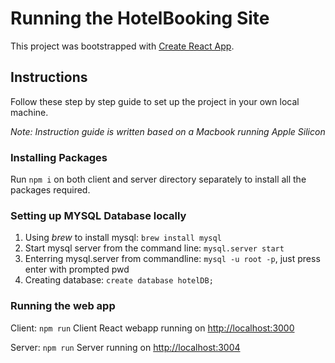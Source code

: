 # Running the HotelBooking Site 

This project was bootstrapped with [Create React App](https://github.com/facebook/create-react-app).

## Instructions

Follow these step by step guide to set up the project in your own local machine.

*Note: Instruction guide is written based on a Macbook running Apple Silicon*

### Installing Packages
Run `npm i` on both client and server directory separately to install all the packages required.

### Setting up MYSQL Database locally 
1) Using *brew* to install mysql: `brew install mysql`
2) Start mysql server from the command line: `mysql.server start`
3) Enterring mysql.server from commandline: `mysql -u root -p`, just press enter with prompted pwd
4) Creating database: `create database hotelDB;`

### Running the web app

Client: `npm run`
Client React webapp running on [http://localhost:3000](http://localhost:3000)

Server: `npm run`
Server running on [http://localhost:3004](http://localhost:3004)



